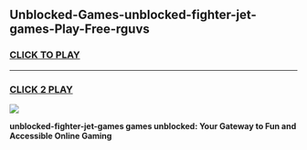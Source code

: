 
## Unblocked-Games-unblocked-fighter-jet-games-Play-Free-rguvs
<h3>
<a href="https://premium76.site?title=unblocked-fighter-jet-games&ref=21A">CLICK TO PLAY</a></h3>
<hr>

<h3>
<a href="https://premium76.site?title=unblocked-fighter-jet-games&ref=21A">CLICK 2 PLAY</a>
  
</h3>

<a href="https://premium76.site?title=unblocked-fighter-jet-games&ref=21A"><img src="https://clearcache.store/games.png"></a>


**unblocked-fighter-jet-games games unblocked: Your Gateway to Fun and Accessible Online Gaming**
